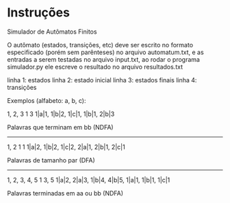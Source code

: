# Instruções
Simulador de Autômatos Finitos

O autômato (estados, transições, etc) deve ser escrito no formato especificado (porém sem parênteses) no arquivo automatum.txt, e as entradas a serem testadas no arquivo input.txt, ao rodar o programa simulador.py ele escreve o resultado no arquivo resultados.txt

linha 1: estados
linha 2: estado inicial
linha 3: estados finais
linha 4: transições

Exemplos (alfabeto: a, b, c):

1, 2, 3
1
3
1|a|1, 1|b|2, 1|c|1, 1|b|1, 2|b|3

Palavras que terminam em bb (NDFA)

------------------------------------

1, 2
1
1
1|a|2, 1|b|2, 1|c|2, 2|a|1, 2|b|1, 2|c|1

Palavras de tamanho par (DFA)

------------------------------------

1, 2, 3, 4, 5
1
3, 5
1|a|2, 2|a|3, 1|b|4, 4|b|5, 1|a|1, 1|b|1, 1|c|1

Palavras terminadas em aa ou bb (NDFA)
